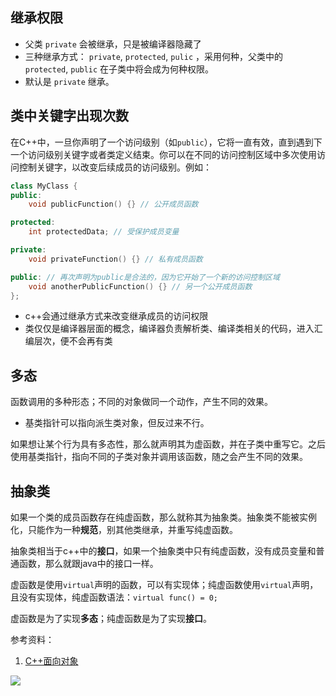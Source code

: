 ## 继承权限
- 父类 `private` 会被继承，只是被编译器隐藏了
- 三种继承方式： `private`, `protected`, `pulic` ，采用何种，父类中的 `protected`, `public` 在子类中将会成为何种权限。
- 默认是 `private` 继承。


## 类中关键字出现次数
在C++中，一旦你声明了一个访问级别（如`public`），它将一直有效，直到遇到下一个访问级别关键字或者类定义结束。你可以在不同的访问控制区域中多次使用访问控制关键字，以改变后续成员的访问级别。例如：

```cpp
class MyClass {
public:
    void publicFunction() {} // 公开成员函数

protected:
    int protectedData; // 受保护成员变量

private:
    void privateFunction() {} // 私有成员函数

public: // 再次声明为public是合法的，因为它开始了一个新的访问控制区域
    void anotherPublicFunction() {} // 另一个公开成员函数
};
```


- c++会通过继承方式来改变继承成员的访问权限
- 类仅仅是编译器层面的概念，编译器负责解析类、编译类相关的代码，进入汇编层次，便不会再有类


## 多态
函数调用的多种形态；不同的对象做同一个动作，产生不同的效果。
- 基类指针可以指向派生类对象，但反过来不行。

如果想让某个行为具有多态性，那么就声明其为虚函数，并在子类中重写它。之后使用基类指针，指向不同的子类对象并调用该函数，随之会产生不同的效果。


## 抽象类
如果一个类的成员函数存在纯虚函数，那么就称其为抽象类。抽象类不能被实例化，只能作为一种**规范**，别其他类继承，并重写纯虚函数。

抽象类相当于c++中的**接口**，如果一个抽象类中只有纯虚函数，没有成员变量和普通函数，那么就跟java中的接口一样。

虚函数是使用`virtual`声明的函数，可以有实现体；纯虚函数使用`virtual`声明，且没有实现体，纯虚函数语法：`virtual func() = 0;`

虚函数是为了实现**多态**；纯虚函数是为了实现**接口**。




参考资料：
1. [C++面向对象](https://developer.aliyun.com/article/1154981)

![](Pasted%20image%2020240729153517.png)